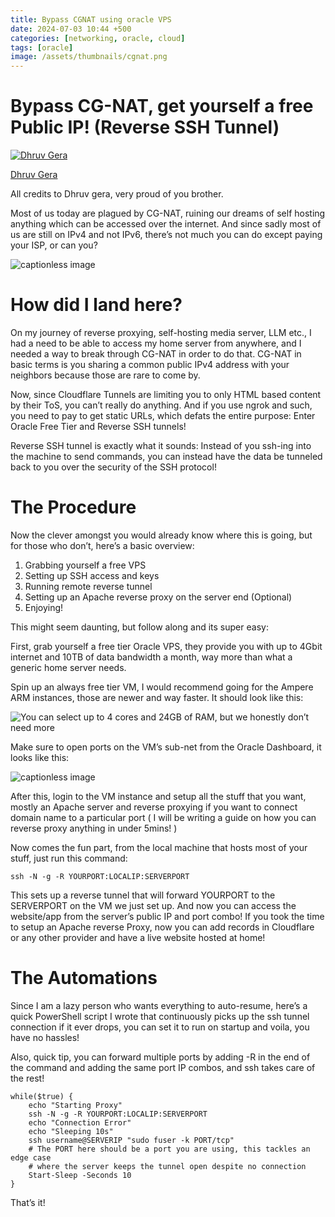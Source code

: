 ```yaml
---
title: Bypass CGNAT using oracle VPS
date: 2024-07-03 10:44 +500
categories: [networking, oracle, cloud]
tags: [oracle]
image: /assets/thumbnails/cgnat.png
---
```


# Bypass CG-NAT, get yourself a free Public IP! (Reverse SSH Tunnel)

[![Dhruv Gera](https://miro.medium.com/v2/resize:fill:88:88/1*ecuLirIkinYH-hlKO4xQ2g.jpeg)](https://medium.com/?source=post_page-----c717d1000422--------------------------------)

[Dhruv Gera](https://medium.com/?source=post_page-----c717d1000422--------------------------------)

All credits to Dhruv gera, very proud of you brother.

Most of us today are plagued by CG-NAT, ruining our dreams of self hosting anything which can be accessed over the internet. And since sadly most of us are still on IPv4 and not IPv6, there’s not much you can do except paying your ISP, or can you?

![captionless image](https://miro.medium.com/v2/resize:fit:948/format:webp/1*YlfLHvh_LteMcwiduBA80A.jpeg)

# How did I land here?

On my journey of reverse proxying, self-hosting media server, LLM etc., I had a need to be able to access my home server from anywhere, and I needed a way to break through CG-NAT in order to do that. CG-NAT in basic terms is you sharing a common public IPv4 address with your neighbors because those are rare to come by.

Now, since Cloudflare Tunnels are limiting you to only HTML based content by their ToS, you can’t really do anything. And if you use ngrok and such, you need to pay to get static URLs, which defats the entire purpose: Enter Oracle Free Tier and Reverse SSH tunnels!

Reverse SSH tunnel is exactly what it sounds: Instead of you ssh-ing into the machine to send commands, you can instead have the data be tunneled back to you over the security of the SSH protocol!

# The Procedure

Now the clever amongst you would already know where this is going, but for those who don’t, here’s a basic overview:

1.  Grabbing yourself a free VPS
2.  Setting up SSH access and keys
3.  Running remote reverse tunnel
4.  Setting up an Apache reverse proxy on the server end (Optional)
5.  Enjoying!

This might seem daunting, but follow along and its super easy:

First, grab yourself a free tier Oracle VPS, they provide you with up to 4Gbit internet and 10TB of data bandwidth a month, way more than what a generic home server needs.

Spin up an always free tier VM, I would recommend going for the Ampere ARM instances, those are newer and way faster. It should look like this:

![You can select up to 4 cores and 24GB of RAM, but we honestly don’t need more](https://miro.medium.com/v2/resize:fit:862/format:webp/1*gOp_ZfST0uYKH2q4BlhbSg.png)

Make sure to open ports on the VM’s sub-net from the Oracle Dashboard, it looks like this:

![captionless image](https://miro.medium.com/v2/resize:fit:1400/format:webp/1*9SzDDwaZnh9LvunnwAnLdg.png)

After this, login to the VM instance and setup all the stuff that you want, mostly an Apache server and reverse proxying if you want to connect domain name to a particular port ( I will be writing a guide on how you can reverse proxy anything in under 5mins! )

Now comes the fun part, from the local machine that hosts most of your stuff, just run this command:

```
ssh -N -g -R YOURPORT:LOCALIP:SERVERPORT
```

This sets up a reverse tunnel that will forward YOURPORT to the SERVERPORT on the VM we just set up. And now you can access the website/app from the server’s public IP and port combo! If you took the time to setup an Apache reverse Proxy, now you can add records in Cloudflare or any other provider and have a live website hosted at home!

# The Automations

Since I am a lazy person who wants everything to auto-resume, here’s a quick PowerShell script I wrote that continuously picks up the ssh tunnel connection if it ever drops, you can set it to run on startup and voila, you have no hassles!

Also, quick tip, you can forward multiple ports by adding -R in the end of the command and adding the same port IP combos, and ssh takes care of the rest!

```
while($true) {
    echo "Starting Proxy"
    ssh -N -g -R YOURPORT:LOCALIP:SERVERPORT
    echo "Connection Error"
    echo "Sleeping 10s"
    ssh username@SERVERIP "sudo fuser -k PORT/tcp"
    # The PORT here should be a port you are using, this tackles an edge case
    # where the server keeps the tunnel open despite no connection
    Start-Sleep -Seconds 10
}
```

That’s it!
